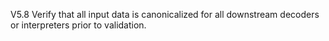 V5.8 Verify that all input data is canonicalized for all downstream decoders or interpreters prior to validation.